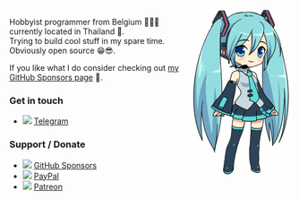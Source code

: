 <img align="right" width="180" height="297" src="https://raw.githubusercontent.com/xan105/xan105/master/miku.gif">

Hobbyist programmer from Belgium 🍫🍺🍟 currently located in Thailand 🙏.<br />
Trying to build cool stuff in my spare time.<br />
Obviously open source 😁😎.

If you like what I do consider checking out [my GitHub Sponsors page](https://github.com/sponsors/xan105) 🤗.

### Get in touch

+ <img src="https://raw.githubusercontent.com/FortAwesome/Font-Awesome/6.x/svgs/brands/telegram.svg" height="16"> [Telegram](https://telegram.me/xan105)

### Support / Donate

+ <img src="https://raw.githubusercontent.com/FortAwesome/Font-Awesome/6.x/svgs/brands/github.svg" height="16"> [GitHub Sponsors](https://github.com/sponsors/xan105)
+ <img src="https://raw.githubusercontent.com/FortAwesome/Font-Awesome/6.x/svgs/brands/paypal.svg" height="16"> [PayPal](https://www.paypal.me/xan105)
+ <img src="https://raw.githubusercontent.com/FortAwesome/Font-Awesome/6.x/svgs/brands/patreon.svg" height="16"> [Patreon](https://www.patreon.com/xan105)
